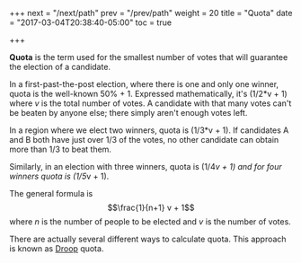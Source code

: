 +++
next = "/next/path"
prev = "/prev/path"
weight = 20
title = "Quota"
date = "2017-03-04T20:38:40-05:00"
toc = true

+++
<script type="text/javascript"
  src="https://cdn.mathjax.org/mathjax/latest/MathJax.js?config=TeX-AMS-MML_HTMLorMML">
</script>


**Quota** is the term used for the smallest number of votes that will guarantee the
election of a candidate.

In a first-past-the-post election, where there is one and only one winner, quota is
the well-known 50% + 1.  Expressed mathematically, it's \(1/2*v + 1\) where *v* is the
total number of votes.  A candidate with that many
votes can't be beaten by anyone else; there simply aren't enough votes left.

In a region where we elect two winners, quota is \(1/3*v + 1\).  If candidates A and
B both have just over 1/3 of the votes, no other candidate can obtain more than 1/3
to beat them.

Similarly, in an election with three winners, quota is \(1/4*v + 1\) and for four winners
quota is \(1/5*v + 1\).

The general formula is $$\frac{1}{n+1} v + 1$$
where *n* is the number of people to be elected and *v* is the number of votes.

There are actually several different ways to calculate quota.  This approach is known
as [Droop](https://en.wikipedia.org/wiki/Droop_quota) quota.